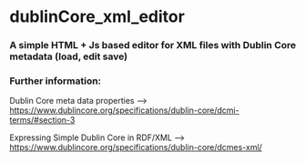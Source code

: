 # dublinCore_xml_editor
### A simple HTML + Js based editor for XML files with Dublin Core metadata (load, edit save)

### Further information:

Dublin Core meta data properties --> https://www.dublincore.org/specifications/dublin-core/dcmi-terms/#section-3

Expressing Simple Dublin Core in RDF/XML --> https://www.dublincore.org/specifications/dublin-core/dcmes-xml/
